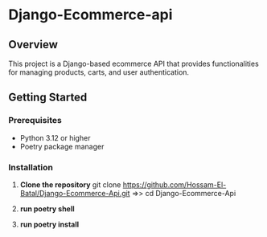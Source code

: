 # Django-Ecommerce-api

## Overview
This project is a Django-based ecommerce API that provides functionalities for managing products, carts, and user authentication.

## Getting Started

### Prerequisites
- Python 3.12 or higher
- Poetry package manager

### Installation

1. **Clone the repository**
   git clone https://github.com/Hossam-El-Batal/Django-Ecommerce-Api.git =>>
   cd Django-Ecommerce-Api
   
3. **run poetry shell**
4.  **run poetry install**
  
   
   
